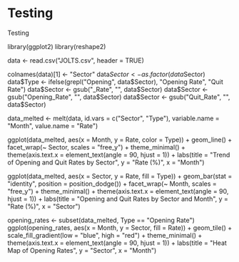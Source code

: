 # Testing
Testing

library(ggplot2)
library(reshape2)


data <- read.csv("JOLTS.csv", header = TRUE)


colnames(data)[1] <- "Sector"
data$Sector <- as.factor(data$Sector)
data$Type <- ifelse(grepl("Opening", data$Sector), "Opening Rate", "Quit Rate")
data$Sector <- gsub("_Rate", "", data$Sector)
data$Sector <- gsub("Opening_Rate", "", data$Sector)
data$Sector <- gsub("Quit_Rate", "", data$Sector)


data_melted <- melt(data, id.vars = c("Sector", "Type"), variable.name = "Month", value.name = "Rate")


ggplot(data_melted, aes(x = Month, y = Rate, color = Type)) + 
  geom_line() + 
  facet_wrap(~ Sector, scales = "free_y") + 
  theme_minimal() + 
  theme(axis.text.x = element_text(angle = 90, hjust = 1)) + 
  labs(title = "Trend of Opening and Quit Rates by Sector", y = "Rate (%)", x = "Month")


ggplot(data_melted, aes(x = Sector, y = Rate, fill = Type)) + 
  geom_bar(stat = "identity", position = position_dodge()) + 
  facet_wrap(~ Month, scales = "free_y") + 
  theme_minimal() + 
  theme(axis.text.x = element_text(angle = 90, hjust = 1)) + 
  labs(title = "Opening and Quit Rates by Sector and Month", y = "Rate (%)", x = "Sector")

opening_rates <- subset(data_melted, Type == "Opening Rate")
ggplot(opening_rates, aes(x = Month, y = Sector, fill = Rate)) + 
  geom_tile() + 
  scale_fill_gradient(low = "blue", high = "red") + 
  theme_minimal() + 
  theme(axis.text.x = element_text(angle = 90, hjust = 1)) + 
  labs(title = "Heat Map of Opening Rates", y = "Sector", x = "Month")
